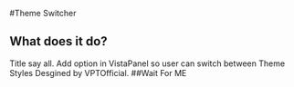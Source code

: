 #Theme Switcher
## What does it do?
Title say all. Add option in VistaPanel so user can switch between Theme Styles Desgined by VPTOfficial.
##Wait For ME
